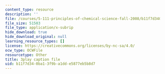 ```yaml
---
content_type: resource
description: ''
file: /courses/5-111-principles-of-chemical-science-fall-2008/b11f7d340ba13f9ba1dde5877eb5b8d7_pZEjVRqe-N4.srt
file_size: 51503
file_type: application/x-subrip
hide_download: true
hide_download_original: null
learning_resource_types: []
license: https://creativecommons.org/licenses/by-nc-sa/4.0/
ocw_type: OCWFile
resourcetype: Other
title: 3play caption file
uid: b11f7d34-0ba1-3f9b-a1dd-e5877eb5b8d7
---
```

